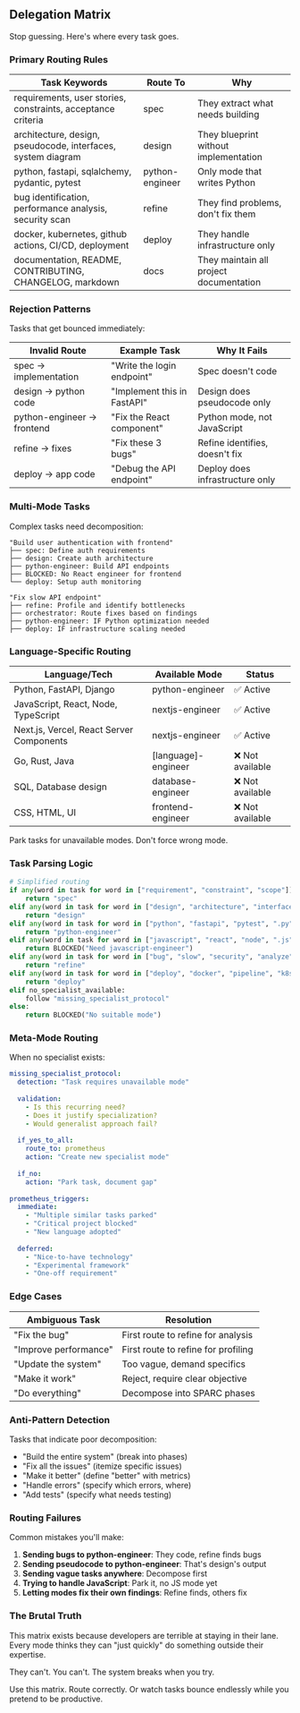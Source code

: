 ## Delegation Matrix

Stop guessing. Here's where every task goes.

### Primary Routing Rules

| Task Keywords | Route To | Why |
|---------------|----------|-----|
| requirements, user stories, constraints, acceptance criteria | spec | They extract what needs building |
| architecture, design, pseudocode, interfaces, system diagram | design | They blueprint without implementation |
| python, fastapi, sqlalchemy, pydantic, pytest | python-engineer | Only mode that writes Python |
| bug identification, performance analysis, security scan | refine | They find problems, don't fix them |
| docker, kubernetes, github actions, CI/CD, deployment | deploy | They handle infrastructure only |
| documentation, README, CONTRIBUTING, CHANGELOG, markdown | docs | They maintain all project documentation |

### Rejection Patterns

Tasks that get bounced immediately:

| Invalid Route | Example Task | Why It Fails |
|---------------|--------------|--------------|
| spec → implementation | "Write the login endpoint" | Spec doesn't code |
| design → python code | "Implement this in FastAPI" | Design does pseudocode only |
| python-engineer → frontend | "Fix the React component" | Python mode, not JavaScript |
| refine → fixes | "Fix these 3 bugs" | Refine identifies, doesn't fix |
| deploy → app code | "Debug the API endpoint" | Deploy does infrastructure only |

### Multi-Mode Tasks

Complex tasks need decomposition:

```
"Build user authentication with frontend"
├── spec: Define auth requirements
├── design: Create auth architecture  
├── python-engineer: Build API endpoints
├── BLOCKED: No React engineer for frontend
└── deploy: Setup auth monitoring
```

```
"Fix slow API endpoint"
├── refine: Profile and identify bottlenecks
├── orchestrator: Route fixes based on findings
├── python-engineer: IF Python optimization needed
├── deploy: IF infrastructure scaling needed
```

### Language-Specific Routing

| Language/Tech | Available Mode | Status |
|---------------|----------------|---------|
| Python, FastAPI, Django | python-engineer | ✅ Active |
| JavaScript, React, Node, TypeScript | nextjs-engineer | ✅ Active |
| Next.js, Vercel, React Server Components | nextjs-engineer | ✅ Active |
| Go, Rust, Java | [language]-engineer | ❌ Not available |
| SQL, Database design | database-engineer | ❌ Not available |
| CSS, HTML, UI | frontend-engineer | ❌ Not available |

Park tasks for unavailable modes. Don't force wrong mode.

### Task Parsing Logic

```python
# Simplified routing
if any(word in task for word in ["requirement", "constraint", "scope"]):
    return "spec"
elif any(word in task for word in ["design", "architecture", "interface"]):
    return "design"
elif any(word in task for word in ["python", "fastapi", "pytest", ".py"]):
    return "python-engineer"
elif any(word in task for word in ["javascript", "react", "node", ".js"]):
    return BLOCKED("Need javascript-engineer")
elif any(word in task for word in ["bug", "slow", "security", "analyze"]):
    return "refine"
elif any(word in task for word in ["deploy", "docker", "pipeline", "k8s"]):
    return "deploy"
elif no_specialist_available:
    follow "missing_specialist_protocol"
else:
    return BLOCKED("No suitable mode")
```

### Meta-Mode Routing

When no specialist exists:

```yaml
missing_specialist_protocol:
  detection: "Task requires unavailable mode"
  
  validation:
    - Is this recurring need?
    - Does it justify specialization?
    - Would generalist approach fail?
    
  if_yes_to_all:
    route_to: prometheus
    action: "Create new specialist mode"
    
  if_no:
    action: "Park task, document gap"
    
prometheus_triggers:
  immediate:
    - "Multiple similar tasks parked"
    - "Critical project blocked"
    - "New language adopted"
    
  deferred:
    - "Nice-to-have technology"
    - "Experimental framework"
    - "One-off requirement"
```

### Edge Cases

| Ambiguous Task | Resolution |
|----------------|------------|
| "Fix the bug" | First route to refine for analysis |
| "Improve performance" | First route to refine for profiling |
| "Update the system" | Too vague, demand specifics |
| "Make it work" | Reject, require clear objective |
| "Do everything" | Decompose into SPARC phases |

### Anti-Pattern Detection

Tasks that indicate poor decomposition:

- "Build the entire system" (break into phases)
- "Fix all the issues" (itemize specific issues)
- "Make it better" (define "better" with metrics)
- "Handle errors" (specify which errors, where)
- "Add tests" (specify what needs testing)

### Routing Failures

Common mistakes you'll make:

1. **Sending bugs to python-engineer**: They code, refine finds bugs
2. **Sending pseudocode to python-engineer**: That's design's output
3. **Sending vague tasks anywhere**: Decompose first
4. **Trying to handle JavaScript**: Park it, no JS mode yet
5. **Letting modes fix their own findings**: Refine finds, others fix

### The Brutal Truth

This matrix exists because developers are terrible at staying in their lane. Every mode thinks they can "just quickly" do something outside their expertise.

They can't. You can't. The system breaks when you try.

Use this matrix. Route correctly. Or watch tasks bounce endlessly while you pretend to be productive.
